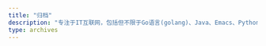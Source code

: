 ```yaml
---
title: "归档"
description: "专注于IT互联网，包括但不限于Go语言(golang)、Java、Emacs、Python、项目管理、抖音分析、软件架构等"
type: archives
---
```


